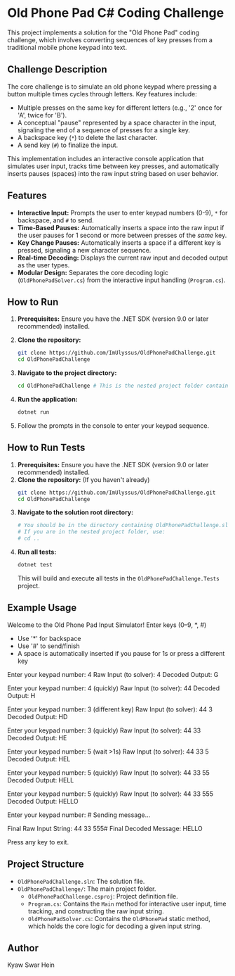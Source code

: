 # Old Phone Pad C# Coding Challenge

This project implements a solution for the "Old Phone Pad" coding challenge, which involves converting sequences of key presses from a traditional mobile phone keypad into text.

## Challenge Description

The core challenge is to simulate an old phone keypad where pressing a button multiple times cycles through letters. Key features include:
-   Multiple presses on the same key for different letters (e.g., '2' once for 'A', twice for 'B').
-   A conceptual "pause" represented by a space character in the input, signaling the end of a sequence of presses for a single key.
-   A backspace key (`*`) to delete the last character.
-   A send key (`#`) to finalize the input.

This implementation includes an interactive console application that simulates user input, tracks time between key presses, and automatically inserts pauses (spaces) into the raw input string based on user behavior.

## Features

*   **Interactive Input:** Prompts the user to enter keypad numbers (0-9), `*` for backspace, and `#` to send.
*   **Time-Based Pauses:** Automatically inserts a space into the raw input if the user pauses for 1 second or more between presses of the *same* key.
*   **Key Change Pauses:** Automatically inserts a space if a different key is pressed, signaling a new character sequence.
*   **Real-time Decoding:** Displays the current raw input and decoded output as the user types.
*   **Modular Design:** Separates the core decoding logic (`OldPhonePadSolver.cs`) from the interactive input handling (`Program.cs`).

## How to Run

1.  **Prerequisites:** Ensure you have the .NET SDK (version 9.0 or later recommended) installed.
2.  **Clone the repository:**
    ```bash
    git clone https://github.com/ImUlyssus/OldPhonePadChallenge.git
    cd OldPhonePadChallenge
    ```

3.  **Navigate to the project directory:**
    ```bash
    cd OldPhonePadChallenge # This is the nested project folder containing the .csproj
    ```
4.  **Run the application:**
    ```bash
    dotnet run
    ```
5.  Follow the prompts in the console to enter your keypad sequence.

## How to Run Tests

1.  **Prerequisites:** Ensure you have the .NET SDK (version 9.0 or later recommended) installed.
2.  **Clone the repository:** (If you haven't already)
    ```bash
    git clone https://github.com/ImUlyssus/OldPhonePadChallenge.git
    cd OldPhonePadChallenge
    ```
3.  **Navigate to the solution root directory:**
    ```bash
    # You should be in the directory containing OldPhonePadChallenge.sln
    # If you are in the nested project folder, use:
    # cd ..
    ```
4.  **Run all tests:**
    ```bash
    dotnet test
    ```
    This will build and execute all tests in the `OldPhonePadChallenge.Tests` project.

## Example Usage
Welcome to the Old Phone Pad Input Simulator!
Enter keys (0–9, *, #)
- Use '*' for backspace
- Use '#' to send/finish
- A space is automatically inserted if you pause for 1s or press a different key

Enter your keypad number: 4
Raw Input (to solver): 4
Decoded Output: G

Enter your keypad number: 4 (quickly)
Raw Input (to solver): 44
Decoded Output: H

Enter your keypad number: 3 (different key)
Raw Input (to solver): 44 3
Decoded Output: HD

Enter your keypad number: 3 (quickly)
Raw Input (to solver): 44 33
Decoded Output: HE

Enter your keypad number: 5 (wait >1s)
Raw Input (to solver): 44 33 5
Decoded Output: HEL

Enter your keypad number: 5 (quickly)
Raw Input (to solver): 44 33 55
Decoded Output: HELL

Enter your keypad number: 5 (quickly)
Raw Input (to solver): 44 33 555
Decoded Output: HELLO

Enter your keypad number: #
Sending message...

Final Raw Input String: 44 33 555#
Final Decoded Message: HELLO

Press any key to exit.



## Project Structure

*   `OldPhonePadChallenge.sln`: The solution file.
*   `OldPhonePadChallenge/`: The main project folder.
    *   `OldPhonePadChallenge.csproj`: Project definition file.
    *   `Program.cs`: Contains the `Main` method for interactive user input, time tracking, and constructing the raw input string.
    *   `OldPhonePadSolver.cs`: Contains the `OldPhonePad` static method, which holds the core logic for decoding a given input string.

## Author

Kyaw Swar Hein